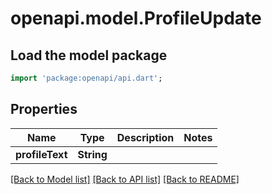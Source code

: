 # openapi.model.ProfileUpdate

## Load the model package
```dart
import 'package:openapi/api.dart';
```

## Properties
Name | Type | Description | Notes
------------ | ------------- | ------------- | -------------
**profileText** | **String** |  | 

[[Back to Model list]](../README.md#documentation-for-models) [[Back to API list]](../README.md#documentation-for-api-endpoints) [[Back to README]](../README.md)


